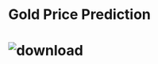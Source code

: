 # Gold Price Prediction
# ![download](https://github.com/MohamedElgohary23/Gold-Price-prediction-ML-/assets/141565314/584332a8-a2ab-40e1-b28a-875513070e1e)

